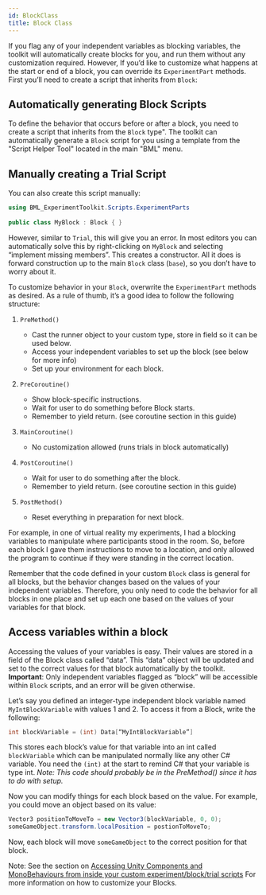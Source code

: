```yaml
---
id: BlockClass
title: Block Class
---
```

If you flag any of your independent variables as blocking variables, the toolkit will automatically create blocks for you, and run them without any customization required. However, If you’d like to customize what happens at the start or end of a block, you can override its `ExperimentPart` methods. First you’ll need to create a script that inherits from `Block`:

## Automatically generating Block Scripts

To define the behavior that occurs before or after a block, you need to create a script that inherits from the `Block` type". The toolkit can automatically generate a `Block` script for you using a template from the "Script Helper Tool" located in the main "BML" menu.

## Manually creating a Trial Script

You can also create this script manually:

```csharp
using BML_ExperimentToolkit.Scripts.ExperimentParts
	
public class MyBlock : Block { }  
```

However, similar to `Trial`, this will give you an error. In most editors you can automatically solve this by right-clicking on `MyBlock` and selecting “implement missing members”. This creates a constructor. All it does is forward construction up to the main `Block` class (`base`), so you don’t have to worry about it. 

To customize behavior in your `Block`, overwrite the `ExperimentPart` methods as desired.
As a rule of thumb, it’s a good idea to follow the following structure:

1. `PreMethod()`
    * Cast the runner object to your custom type, store in field so it can be used below.
    * Access your independent variables to set up the block (see below for more info)
    * Set up your environment for each block.

2. `PreCoroutine()`
    * Show block-specific instructions.
    * Wait for user to do something before Block starts.
    * Remember to yield return. (see coroutine section in this guide)

3. `MainCoroutine()`
    * No customization allowed (runs trials in block automatically)

4. `PostCoroutine()`
    * Wait for user to do something after the block.
    * Remember to yield return. (see coroutine section in this guide)

5. `PostMethod()`
    * Reset everything in preparation for next block.

For example, in one of virtual reality my experiments, I had a blocking variables to manipulate where participants stood in the room. So, before each block I gave them instructions to move to a location, and only allowed the program to continue if they were standing in the correct location.

Remember that the code defined in your custom `Block` class is general for all blocks, but the behavior changes based on the values of your independent variables. Therefore, you only need to code the behavior for all blocks in one place and set up each one based on the values of your variables for that block.

## Access variables within a block

Accessing the values of your variables is easy. Their values are stored in a field of the Block class called “data”. This “data” object will be updated and set to the correct values for that block automatically by the toolkit. **Important**: Only independent variables flagged as “block” will be accessible within `Block` scripts, and an error will be given otherwise.

Let’s say you defined an integer-type independent block variable named `MyIntBlockVariable` with values 1 and 2. To access it from a Block, write the following: 

```csharp
int blockVariable = (int) Data[“MyIntBlockVariable”] 
```

This stores each block’s value for that variable into an int called `blockVariable` which can be manipulated normally like any other C# variable. You need the `(int)` at the start to remind C# that your variable is type int. _Note: This code should probably be in the PreMethod() since it has to do with setup._

Now you can modify things for each block based on the value. For example, you could move an object based on its value:

```csharp
Vector3 positionToMoveTo = new Vector3(blockVariable, 0, 0);  
someGameObject.transform.localPosition = postionToMoveTo;  
```

Now, each block will move `someGameObject` to the correct position for that block.

Note: See the section on [Accessing Unity Components and MonoBehaviours from inside your custom experiment/block/trial scripts](Accessing-GameObjects-and-Scripts-in-your-Scene) For more information on how to customize your Blocks.
